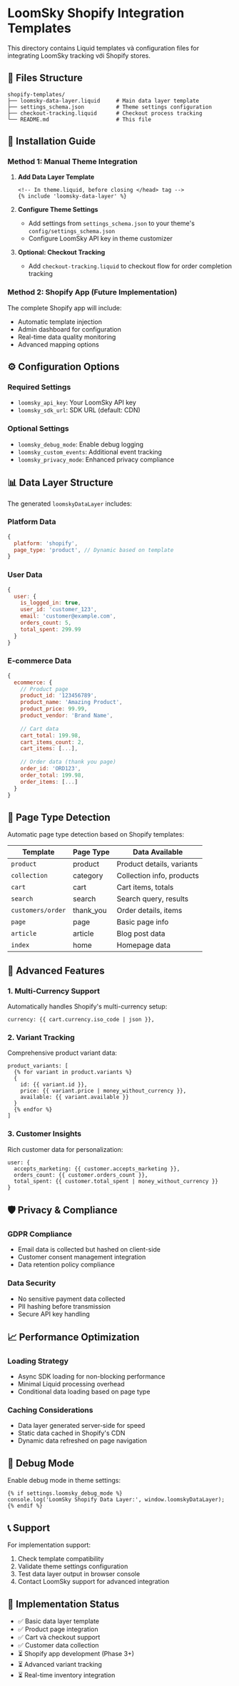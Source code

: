 # LoomSky Shopify Integration Templates

This directory contains Liquid templates và configuration files for integrating LoomSky tracking với Shopify stores.

## 📁 Files Structure

```
shopify-templates/
├── loomsky-data-layer.liquid     # Main data layer template
├── settings_schema.json          # Theme settings configuration
├── checkout-tracking.liquid      # Checkout process tracking
└── README.md                     # This file
```

## 🚀 Installation Guide

### Method 1: Manual Theme Integration

1. **Add Data Layer Template**
   ```liquid
   <!-- In theme.liquid, before closing </head> tag -->
   {% include 'loomsky-data-layer' %}
   ```

2. **Configure Theme Settings**
   - Add settings from `settings_schema.json` to your theme's `config/settings_schema.json`
   - Configure LoomSky API key in theme customizer

3. **Optional: Checkout Tracking**
   - Add `checkout-tracking.liquid` to checkout flow for order completion tracking

### Method 2: Shopify App (Future Implementation)

The complete Shopify app will include:
- Automatic template injection
- Admin dashboard for configuration
- Real-time data quality monitoring
- Advanced mapping options

## ⚙️ Configuration Options

### Required Settings
- `loomsky_api_key`: Your LoomSky API key
- `loomsky_sdk_url`: SDK URL (default: CDN)

### Optional Settings
- `loomsky_debug_mode`: Enable debug logging
- `loomsky_custom_events`: Additional event tracking
- `loomsky_privacy_mode`: Enhanced privacy compliance

## 📊 Data Layer Structure

The generated `loomskyDataLayer` includes:

### Platform Data
```javascript
{
  platform: 'shopify',
  page_type: 'product', // Dynamic based on template
}
```

### User Data
```javascript
{
  user: {
    is_logged_in: true,
    user_id: 'customer_123',
    email: 'customer@example.com',
    orders_count: 5,
    total_spent: 299.99
  }
}
```

### E-commerce Data
```javascript
{
  ecommerce: {
    // Product page
    product_id: '123456789',
    product_name: 'Amazing Product',
    product_price: 99.99,
    product_vendor: 'Brand Name',
    
    // Cart data
    cart_total: 199.98,
    cart_items_count: 2,
    cart_items: [...],
    
    // Order data (thank you page)
    order_id: 'ORD123',
    order_total: 199.98,
    order_items: [...]
  }
}
```

## 🎯 Page Type Detection

Automatic page type detection based on Shopify templates:

| Template | Page Type | Data Available |
|----------|-----------|----------------|
| `product` | product | Product details, variants |
| `collection` | category | Collection info, products |
| `cart` | cart | Cart items, totals |
| `search` | search | Search query, results |
| `customers/order` | thank_you | Order details, items |
| `page` | page | Basic page info |
| `article` | article | Blog post data |
| `index` | home | Homepage data |

## 🔧 Advanced Features

### 1. Multi-Currency Support
Automatically handles Shopify's multi-currency setup:
```liquid
currency: {{ cart.currency.iso_code | json }},
```

### 2. Variant Tracking
Comprehensive product variant data:
```liquid
product_variants: [
  {% for variant in product.variants %}
  {
    id: {{ variant.id }},
    price: {{ variant.price | money_without_currency }},
    available: {{ variant.available }}
  }
  {% endfor %}
]
```

### 3. Customer Insights
Rich customer data for personalization:
```liquid
user: {
  accepts_marketing: {{ customer.accepts_marketing }},
  orders_count: {{ customer.orders_count }},
  total_spent: {{ customer.total_spent | money_without_currency }}
}
```

## 🛡️ Privacy & Compliance

### GDPR Compliance
- Email data is collected but hashed on client-side
- Customer consent management integration
- Data retention policy compliance

### Data Security
- No sensitive payment data collected
- PII hashing before transmission
- Secure API key handling

## 📈 Performance Optimization

### Loading Strategy
- Async SDK loading for non-blocking performance
- Minimal Liquid processing overhead
- Conditional data loading based on page type

### Caching Considerations
- Data layer generated server-side for speed
- Static data cached in Shopify's CDN
- Dynamic data refreshed on page navigation

## 🐛 Debug Mode

Enable debug mode in theme settings:
```liquid
{% if settings.loomsky_debug_mode %}
console.log('LoomSky Shopify Data Layer:', window.loomskyDataLayer);
{% endif %}
```

## 📞 Support

For implementation support:
1. Check template compatibility
2. Validate theme settings configuration
3. Test data layer output in browser console
4. Contact LoomSky support for advanced integration

## 🚦 Implementation Status

- ✅ Basic data layer template
- ✅ Product page integration
- ✅ Cart và checkout support
- ✅ Customer data collection
- ⏳ Shopify app development (Phase 3+)
- ⏳ Advanced variant tracking
- ⏳ Real-time inventory integration